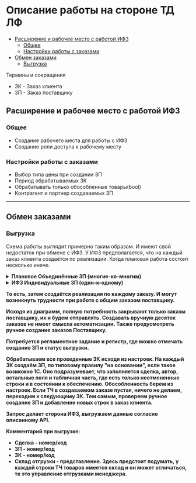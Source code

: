 ﻿# Описание работы на стороне ТД ЛФ
<!--TOC-->
  - [Расширение и рабочее место с работой ИФЗ](#-)
    - [Общее](#)
    - [Настройки работы с заказами](#-)
  - [Обмен заказами](#-)
    - [Выгрузка](#)
<!--/TOC-->
Термины и сокращения
* ЗК - Заказ клиента
* ЗП - Заказ поставщику
## Расширение и рабочее место с работой ИФЗ
### Общее
* Создание рабочего места для работы с ИФЗ
* Создание роли доступа к рабочему месту
### Настройки работы с заказами
* Выбор типа цены при создании ЗП
* Период обрабатываемых ЗК
* Обрабатывать только обособленные товары(bool)
* Контрагент и партнер создаваемых ЗП
---
## Обмен заказами
### Выгрузка
Схема работы выглядит примерно таким образом. И имеют свой недостаток при обмене с ИФЗ. У ИФЗ предполагается, что на каждый заказ клиента создаётся по реализации. Когда плановая работа состоит несколько иначе.

<details> 
<summary> <b> Плановое Объединённые ЗП (многие-ко-многим) <b> </summary>

```mermaid
graph LR
    %% Заказы поставщику
    ЗП1 --> ЗК1.1
    ЗП1 --> ЗК1.2
    ЗП1 --> ЗК2
    ЗП1 --> ЗК3.1
    ЗП1 --> ЗК3.2
    ЗП1 --> ЗК4.1
    
    ЗП2 --> ЗК4.2
    ЗП2 --> ЗК4.3
    ЗП2 --> НетЗК
    
    %% Связи заказов клиента со сделками
    ЗК1.1 --> Сделка1
    ЗК1.2 --> Сделка1
    
    ЗК3.1 --> Сделка2
    ЗК3.2 --> Сделка2
    
    ЗК4.1 --> Сделка3
    ЗК4.2 --> Сделка3
    ЗК4.3 --> Сделка3
    
    %% У ЗК2 нет сделки
    ЗК2 --> НетСделки[Нет сделки]
    
    %% Группировка для наглядности
    classDef zp fill:#f9f,stroke:#333;
    classDef zk fill:#bbf,stroke:#333;
    classDef deal fill:#bfb,stroke:#333;
    classDef none fill:#fbb,stroke:#333;
    classDef noDeal fill:#ffd,stroke:#333,stroke-dasharray: 5 5;
    
    class ЗП1,ЗП2 zp;
    class ЗК1.1,ЗК1.2,ЗК2,ЗК3.1,ЗК3.2,ЗК4.1,ЗК4.2,ЗК4.3 zk;
    class Сделка1,Сделка2,Сделка3 deal;
    class НетЗК none;
    class НетСделки noDeal;
```
</details> 

<details> 
<summary> <b> ИФЗ Индивидуальные ЗП (один-к-одному) <b> </summary>

```mermaid
graph LR
    %% Заказы поставщиков
    ЗП1 --> ЗК1.1
    ЗП2 --> ЗК1.2
    ЗП3 --> ЗК2
    ЗП4 --> ЗК3.1
    ЗП5 --> ЗК3.2
    ЗП6 --> ЗК4.1
    ЗП7 --> ЗК4.2
    ЗП8 --> ЗК4.3
    ЗП9 --> НетЗК

    %% Связи заказов клиента со сделками
    ЗК1.1 --> Сделка1
    ЗК1.2 --> Сделка1
    
    ЗК3.1 --> Сделка2
    ЗК3.2 --> Сделка2
    
    ЗК4.1 --> Сделка3
    ЗК4.2 --> Сделка3
    ЗК4.3 --> Сделка3

    %% У ЗК2 нет сделки
    ЗК2 --> НетСделки[Нет сделки]
    
    %% Группировка для наглядности
    classDef zp fill:#f9f,stroke:#333;
    classDef zk fill:#bbf,stroke:#333;
    classDef deal fill:#bfb,stroke:#333;
    classDef none fill:#fbb,stroke:#333;
    classDef noDeal fill:#ffd,stroke:#333,stroke-dasharray: 5 5;
    
    class ЗП1,ЗП2,ЗП3,ЗП4,ЗП5,ЗП6,ЗП7,ЗП8,ЗП9 zp;
    class ЗК1.1,ЗК1.2,ЗК2,ЗК3.1,ЗК3.2,ЗК4.1,ЗК4.2,ЗК4.3 zk;
    class Сделка1,Сделка2,Сделка3 deal;
    class НетЗК none;
    class НетСделки noDeal;

```
</details> 

То есть, затем создаётся реализация по каждому заказу. И могут возникнуть трудности при работе с общим заказом поставщику.

Исходя из диаграмм, полную потребность закрывают только заказы поставщику, их и будем отправлять.
Создавать вручную десяток заказов не имеет смысла автоматизации.
Также предусмотреть ручное создание заказов Поставщику.

Потребуется регламентное задание и регистр, где можно отмечать создание ЗП и статус выгрузки.

Обрабатываем все проведенные ЗК исходя из настроек.
На каждый ЗК создаём ЗП, по типовому правилу "на основании", если такое возможно 1С.
Оно подразумевает, что заполняется сделка, автор, остальные поля и табличная часть, где есть только неотмененные строки и в состоянии к обеспечению. Обособленность берем из настроек.
Если ТЧ в создаваемом заказе пустая, ничего не делаем, переходим к следующему ЗК. Тем самым, проверяем ручное создание ЗП и добавление новых строк в заказ клиента.

Запрос делает сторона ИФЗ, выгружаем данные согласно описанному API.

Комментарий при выгрузке:
* Сделка - номер/код
* ЗП - номер/код
* ЗК - номер/код
* Склад отгрузки - представление. Здесь предстоит подумать, у каждой строки ТЧ товаров имеется склад и он может отличаться, тк это управление отгрузками менеджера.


